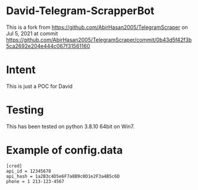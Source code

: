 # David-Telegram-ScrapperBot
This is a fork from <https://github.com/AbirHasan2005/TelegramScraper> on Jul 5, 2021 at commit <https://github.com/AbirHasan2005/TelegramScraper/commit/0b43d5f42f3b5ca2692e204e444c067f31561160>


# Intent
This is just a POC for David

# Testing
This has been tested on python 3.8.10 64bit on Win7.


# Example of config.data
```
[cred]
api_id = 12345678
api_hash = 1a2B3c4D5e6F7a8B9c0D1e2F3a4B5c6D
phone = 1 213-123-4567
```


